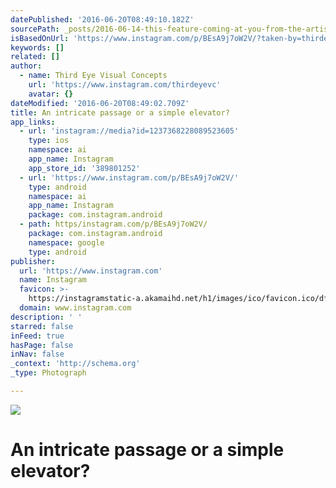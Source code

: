 ```yaml
---
datePublished: '2016-06-20T08:49:10.182Z'
sourcePath: _posts/2016-06-14-this-feature-coming-at-you-from-the-artist-_eegee.md
isBasedOnUrl: 'https://www.instagram.com/p/BEsA9j7oW2V/?taken-by=thirdeyevc'
keywords: []
related: []
author:
  - name: Third Eye Visual Concepts
    url: 'https://www.instagram.com/thirdeyevc'
    avatar: {}
dateModified: '2016-06-20T08:49:02.709Z'
title: An intricate passage or a simple elevator?
app_links:
  - url: 'instagram://media?id=1237368228089523605'
    type: ios
    namespace: ai
    app_name: Instagram
    app_store_id: '389801252'
  - url: 'https://www.instagram.com/p/BEsA9j7oW2V/'
    type: android
    namespace: ai
    app_name: Instagram
    package: com.instagram.android
  - path: https/instagram.com/p/BEsA9j7oW2V/
    package: com.instagram.android
    namespace: google
    type: android
publisher:
  url: 'https://www.instagram.com'
  name: Instagram
  favicon: >-
    https://instagramstatic-a.akamaihd.net/h1/images/ico/favicon.ico/dfa85bb1fd63.ico
  domain: www.instagram.com
description: ' '
starred: false
inFeed: true
hasPage: false
inNav: false
_context: 'http://schema.org'
_type: Photograph

---
```

![ ](https://s3-us-west-2.amazonaws.com/the-grid-img/p/6ca5b76d0a6a2be091989ffaec928e9d60e8d038.jpg)

# An intricate passage or a simple elevator?